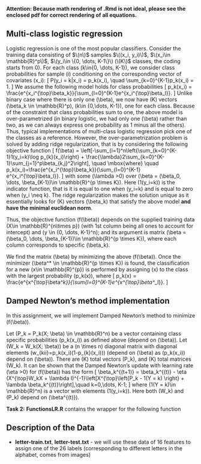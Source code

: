 **Attention: Because math rendering of .Rmd is not ideal, please see
the enclosed pdf for correct rendering of all equations.**

## Multi-class logistic regression

Logistic regression is one of the most popular classifiers. Consider the
training data consisting of $\(n\)$ samples $\((x_i, y_i)\)$,
$\(x_i\in \mathbb{R}^p\)$, $\(y_i\in \{0, \dots, K-1\}\) (\(K\)$ classes,
the coding starts from 0). For each class \(k\in\{0, \dots, K-1\}\), we
consider class probabilities for sample \(i\) conditioning on the
corresponding vector of covariates \(x_i\): \[
P(y_i = k|x_i) = p_k(x_i), \quad \sum_{k=0}^{K-1}p_k(x_i) = 1.
\] We assume the following model holds for class probabilities \[
p_k(x_i) = \frac{e^{x_i^{\top}\beta_k}}{\sum_{l=0}^{K-1}e^{x_i^{\top}\beta_l}}.
\] Unlike binary case where there is only one \(\beta\), we now have
\(K\) vectors \(\beta_k \in \mathbb{R}^p\), \(k\in \{0,\dots, K-1\}\),
one for each class. Because of the constraint that class probabilities
sum to one, the above model is over-parametrized (in binary logistic, we
had only one \(\beta\) rather than two, as we can always express one
probability as 1 minus all the others). Thus, typical implementations of
multi-class logistic regression pick one of the classes as a reference.
However, the over-parametrization problem is solved by adding ridge
regularization, that is by considering the following objective function
\[
f(\beta) = \left[-\sum_{i=1}^n\left\{\sum_{k=0}^{K-1}1(y_i=k)\log p_{k}(x_i)\right\} + \frac{\lambda}2\sum_{k=0}^{K-1}\sum_{j=1}^p\beta_{k,j}^2\right], \quad \mbox{where} \quad  p_k(x_i)=\frac{e^{x_i^{\top}\beta_k}}{\sum_{l=0}^{K-1} e^{x_i^{\top}\beta_l}}.
\] with some \(\lambda >0\) over
\(\beta = (\beta_0, \dots, \beta_{K-1})\in \mathbb{R}^{p \times K}\).
Here \(1(y_i=k)\) is the indicator function, that is it is equal to one
when \(y_i=k\) and is equal to zero when \(y_i \neq k\). The ridge
regularization makes the solution unique as it essentially looks for
\(K\) vectors \(\beta_k\) that satisfy the above model **and have the
minimal euclidean norm**.

Thus, the objective function \(f(\beta)\) depends on the supplied
training data \(X\in \mathbb{R}^{n\times p}\) (with 1st column being all
ones to account for intercept) and \(y \in \{0, \dots, K-1\}^n\); and
its argument is matrix
\(\beta = (\beta_0, \dots, \beta_{K-1})\in \mathbb{R}^{p \times K}\),
where each column corresponds to specific \(\beta_k\).

We find the matrix \(\beta\) by minimizing the above \(f(\beta)\). Once
the minimizer \(\beta^* \in \mathbb{R}^{p \times K}\) is found, the
classification for a new \(x\in \mathbb{R}^{p}\) is performed by
assigning \(x\) to the class with the largest probability \(p_k(x)\),
where \[
p_k(x) = \frac{e^{x^{\top}\beta^*_k}}{\sum_{l=0}^{K-1}e^{x^{\top}\beta^*_l}}.
\]

## Damped Newton’s method implementation

In this assignment, we will implement Damped Newton’s method to minimize
\(f(\beta)\).

Let \(P_k = P_k(X; \beta) \in \mathbb{R}^n\) be a vector containing
class specific probabilities \(p_k(x_i)\) as defined above (depend on
\(\beta\)). Let \(W_k = W_k(X; \beta)\) be a \(n \times n\) diagonal
matrix with diagonal elements \(w_{kii}=p_k(x_i)(1-p_{k}(x_i))\) (depend
on \(\beta\) as \(p_k(x_i)\) depend on \(\beta\)). There are \(K\) total
vectors \(P_k\), and \(K\) total matrices \(W_k\). It can be shown that
the Damped Newton’s update with learning rate \(\eta >0\) for
\(f(\beta)\) has the form \[
\beta_k^{(t+1)} = \beta_k^{(t)} - \eta (X^{\top}W_kX + \lambda I)^{-1}\left[X^{\top}\left\{P_k - 1(Y = k) \right\} + \lambda \beta_k^{(t)}\right],\quad k=0,\dots, K-1;
\] where \(1(Y = k)\in \mathbb{R}^n\) is a vector with elements
\(1(y_i=k)\). Here both \(W_k\) and \(P_k\) depend on \(\beta^{(t)}\).

**Task 2:** **FunctionsLR.R** contains the wrapper for the following
function

## Description of the Data

  - **letter-train.txt**, **letter-test.txt** - we will use these data
    of 16 features to assign one of the 26 labels (corresponding to
    different letters in the alphabet, comes from images)

